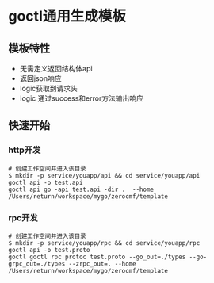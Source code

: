 # goctl通用生成模板

## 模板特性
* 无需定义返回结构体api
* 返回json响应
* logic获取到请求头
* logic 通过success和error方法输出响应

## 快速开始

### http开发
```shell
# 创建工作空间并进入该目录
$ mkdir -p service/youapp/api && cd service/youapp/api
goctl api -o test.api
goctl api go -api test.api -dir .  --home /Users/return/workspace/mygo/zerocmf/template
```

### rpc开发
```shell
# 创建工作空间并进入该目录
$ mkdir -p service/youapp/rpc && cd service/youapp/rpc
goctl api -o test.proto
goctl goctl rpc protoc test.proto --go_out=./types --go-grpc_out=./types --zrpc_out=. --home /Users/return/workspace/mygo/zerocmf/template
```